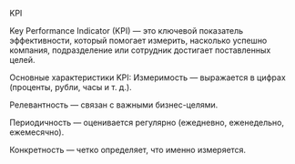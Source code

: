 KPI

Key Performance Indicator (KPI) — это ключевой показатель эффективности, который помогает измерить, насколько успешно компания, подразделение или сотрудник достигает поставленных целей.

Основные характеристики KPI:
Измеримость — выражается в цифрах (проценты, рубли, часы и т. д.).

Релевантность — связан с важными бизнес-целями.

Периодичность — оценивается регулярно (ежедневно, еженедельно, ежемесячно).

Конкретность — четко определяет, что именно измеряется.
